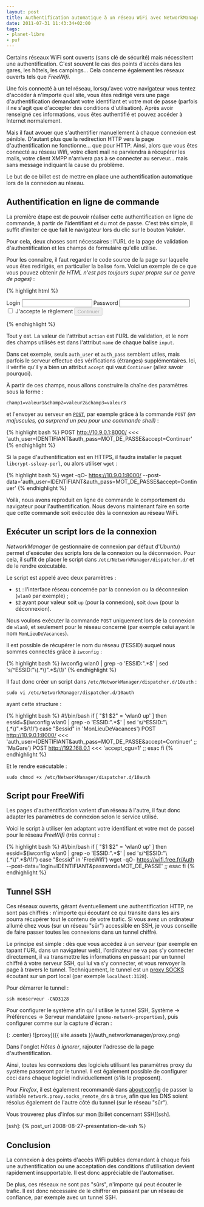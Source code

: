 ```yaml
---
layout: post
title: Authentification automatique à un réseau WiFi avec NetworkManager
date: 2011-07-31 11:43:34+02:00
tags:
- planet-libre
- puf
---
```


Certains réseaux WiFi sont ouverts (sans clé de sécurité) mais nécessitent une
authentification. C'est souvent le cas des points d'accès dans les gares, les
hôtels, les campings… Cela concerne également les réseaux ouverts tels que
_FreeWifi_.

Une fois connecté à un tel réseau, lorsqu'avec votre navigateur vous tentez
d'accéder à n'importe quel site, vous êtes redirigé vers une page
d'authentification demandant votre identifiant et votre mot de passe (parfois il
ne s'agit que d'accepter des conditions d'utilisation). Après avoir renseigné
ces informations, vous êtes authentifié et pouvez accéder à Internet
normalement.

Mais il faut avouer que s'authentifier manuellement à chaque connexion est
pénible. D'autant plus que la redirection HTTP vers la page d'authentification
ne fonctionne… que pour HTTP. Ainsi, alors que vous êtes connecté au réseau
Wifi, votre client mail ne parviendra à récupérer les mails, votre client XMPP
n'arrivera pas à se connecter au serveur… mais sans message indiquant la cause
du problème.

Le but de ce billet est de mettre en place une authentification automatique lors
de la connexion au réseau.


## Authentification en ligne de commande

La première étape est de pouvoir réaliser cette authentification en ligne de
commande, à partir de l'identifiant et du mot de passe. C'est très simple, il
suffit d'imiter ce que fait le navigateur lors du clic sur le bouton _Valider_.

Pour cela, deux choses sont nécessaires : l'URL de la page de validation
d'authentification et les champs de formulaire qu'elle utilise.

Pour les connaître, il faut regarder le code source de la page sur laquelle vous
êtes redirigés, en particulier la balise `form`. Voici un exemple de ce que vous
pouvez obtenir _(le HTML n'est pas toujours super propre sur ce genre de
pages)_ :

{% highlight html %}
<form method="post" action="http://10.9.0.1:8000/">
Login <input name="auth_user" type="text">
Password <input name="auth_pass" type="password">
<input type="checkbox" name="regagree" value="valeur"
onClick="ChangeStatut(this.form)"> J'accepte le règlement
<input name="redirurl" type="hidden"
value="http://www.google.com/search?ie=UTF-8">
<input type="submit" name="accept" value="Continuer" disabled>
</form>
{% endhighlight %}

Tout y est. La valeur de l'attribut `action` est l'URL de validation, et le nom
des champs utilisés est dans l'attribut `name` de chaque balise `input`.

Dans cet exemple, seuls `auth_user` et `auth_pass` semblent utiles, mais parfois
le serveur effectue des vérifications (étranges) supplémentaires. Ici, il
vérifie qu'il y a bien un attribut `accept` qui vaut `Continuer` (allez savoir
pourquoi).

À partir de ces champs, nous allons construire la chaîne des paramètres sous la
forme :

    champ1=valeur1&champ2=valeur2&champ3=valeur3

et l'envoyer au serveur en [`POST`][post], par exemple grâce à la commande
`POST` _(en majuscules, ça surprend un peu pour une commande shell)_ :

[post]: http://fr.wikipedia.org/wiki/HTTP#M.C3.A9thodes

{% highlight bash %}
POST http://10.9.0.1:8000/ <<< 'auth_user=IDENTIFIANT&auth_pass=MOT_DE_PASSE&accept=Continuer'
{% endhighlight %}



Si la page d'authentification est en HTTPS, il faudra installer le paquet
`libcrypt-ssleay-perl`, ou alors utiliser `wget` :

{% highlight bash %}
wget -qO- https://10.9.0.1:8000/ --post-data='auth_user=IDENTIFIANT&auth_pass=MOT_DE_PASSE&accept=Continuer'
{% endhighlight %}


Voilà, nous avons reproduit en ligne de commande le comportement du navigateur
pour l'authentification. Nous devons maintenant faire en sorte que cette
commande soit exécutée dès la connexion au réseau WiFi.


## Exécuter un script lors de la connexion

_NetworkManager_ (le gestionnaire de connexion par défaut d'_Ubuntu_) permet
d'exécuter des scripts lors de la connexion ou la déconnexion. Pour cela, il
suffit de placer le script dans `/etc/NetworkManager/dispatcher.d/` et de le
rendre exécutable.

Le script est appelé avec deux paramètres :

  * `$1` : l'interface réseau concernée par la connexion ou la déconnexion
    (`wlan0` par exemple) ;
  * `$2` ayant pour valeur soit `up` (pour la connexion), soit `down` (pour la
    déconnexion).

Nous voulons exécuter la commande `POST` uniquement lors de la connexion de
`wlan0`, et seulement pour le réseau concerné (par exemple celui ayant le nom
`MonLieuDeVacances`).

Il est possible de récupérer le nom du réseau (l'ESSID) auquel nous sommes
connectés grâce à `iwconfig` :

{% highlight bash %}
iwconfig wlan0 | grep -o 'ESSID:".*$' | sed 's/^ESSID:"\(.*\)".*$/\1/'
{% endhighlight %}

Il faut donc créer un script dans `/etc/NetworkManager/dispatcher.d/10auth` :

    sudo vi /etc/NetworkManager/dispatcher.d/10auth

ayant cette structure :

{% highlight bash %}
#!/bin/bash
if [ "$1 $2" = 'wlan0 up' ]
then
    essid=$(iwconfig wlan0 | grep -o 'ESSID:".*$' | sed
's/^ESSID:"\(.*\)".*$/\1/')
    case "$essid" in
        'MonLieuDeVacances')
            POST http://10.9.0.1:8000/ <<< 'auth_user=IDENTIFIANT&auth_pass=MOT_DE_PASSE&accept=Continuer' ;;
        'MaGare')
            POST http://192.168.0.1 <<< 'accept_cgu=1' ;;
    esac
fi
{% endhighlight %}

Et le rendre exécutable :

    sudo chmod +x /etc/NetworkManager/dispatcher.d/10auth


## Script pour FreeWifi

Les pages d'authentification varient d'un réseau à l'autre, il faut donc adapter
les paramètres de connexion selon le service utilisé.

Voici le script à utiliser (en adaptant votre identifiant et votre mot de passe)
pour le réseau _FreeWifi_ (très connu) :

{% highlight bash %}
#!/bin/bash
if [ "$1 $2" = 'wlan0 up' ]
then
    essid=$(iwconfig wlan0 | grep -o 'ESSID:".*$' | sed 's/^ESSID:"\(.*\)".*$/\1/')
    case "$essid" in
        'FreeWifi')
            wget -qO- https://wifi.free.fr/Auth --post-data='login=IDENTIFIANT&password=MOT_DE_PASSE' ;;
    esac
fi
{% endhighlight %}


## Tunnel SSH

Ces réseaux ouverts, gérant éventuellement une authentification HTTP, ne sont
pas chiffrés : n'importe qui écoutant ce qui transite dans les airs pourra
récupérer tout le contenu de votre trafic.  Si vous avez un ordinateur allumé
chez vous (sur un réseau "sûr") accessible en SSH, je vous conseille de faire
passer toutes les connexions dans un tunnel chiffré.

Le principe est simple : dès que vous accédez à un serveur (par exemple en
tapant l'URL dans un navigateur web), l'ordinateur ne va pas s'y connecter
directement, il va transmettre les informations en passant par un tunnel chiffré
à votre serveur SSH, qui lui va s'y connecter, et vous renvoyer la page à
travers le tunnel. Techniquement, le tunnel est un [proxy SOCKS][] écoutant sur
un port local (par exemple `localhost:3128`).

[proxy SOCKS]: http://fr.wikipedia.org/wiki/SOCKS

Pour démarrer le tunnel :

    ssh monserveur -CND3128

Pour configurer le système afin qu'il utilise le tunnel SSH, Système →
Préférences → Serveur mandataire (`gnome-network-properties`), puis configurer
comme sur la capture d'écran :

{: .center}
![proxy]({{ site.assets }}/auth_networkmanager/proxy.png)

Dans l'onglet _Hôtes à ignorer_, rajouter l'adresse de la page
d'authentification.

Ainsi, toutes les connexions des logiciels utilisant les paramètres proxy du
système passeront par le tunnel. Il est également possible de configurer ceci
dans chaque logiciel individuellement (s'ils le proposent).

Pour _Firefox_, il est également recommandé dans [about:config](about:config) de
passer la variable `network.proxy.socks_remote_dns` à `true`, afin que les DNS
soient résolus également de l'autre côté du tunnel (sur le réseau "sûr").

Vous trouverez plus d'infos sur mon [billet concernant SSH][ssh].

[ssh]: {% post_url 2008-08-27-presentation-de-ssh %}


## Conclusion

La connexion à des points d'accès WiFi publics demandant à chaque fois une
authentification ou une acceptation des conditions d'utilisation devient
rapidement insupportable. Il est donc appréciable de l'automatiser.

De plus, ces réseaux ne sont pas "sûrs", n'importe qui peut écouter le trafic.
Il est donc nécessaire de le chiffrer en passant par un réseau de confiance, par
exemple avec un tunnel SSH.
